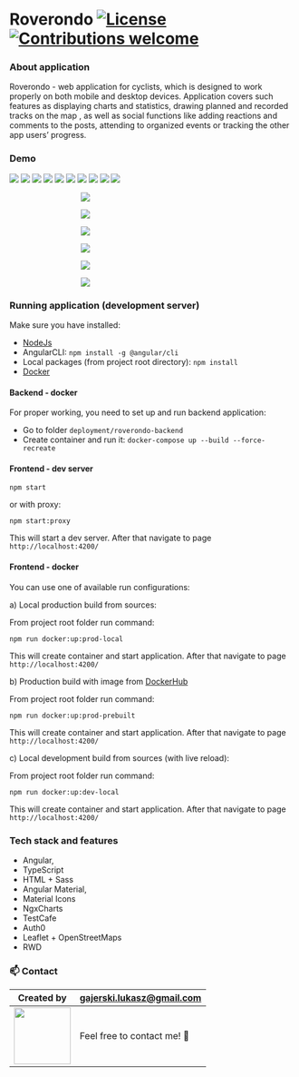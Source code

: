 # Roverondo [![License](https://img.shields.io/badge/licence-MIT-blue)](https://choosealicense.com/licenses/mit/) [![Contributions welcome](https://img.shields.io/badge/contributions-welcome-orange.svg)](https://github.com/Ukasz09/Roverondo-web)

### About application

Roverondo - web application for cyclists, which is designed to work properly on both mobile and desktop devices.
Application covers such features as displaying charts and statistics, drawing planned and recorded tracks on the map ,
as well as social functions like adding reactions and comments to the posts, attending to organized events or tracking
the other app users’ progress.

### Demo

![](https://raw.githubusercontent.com/Ukasz09/Roverondo-web/master/readme/login-page-1.png)
![](https://raw.githubusercontent.com/Ukasz09/Roverondo-web/master/readme/wall-1.png)
![](https://raw.githubusercontent.com/Ukasz09/Roverondo-web/master/readme/wall-details-1.png)
![](https://raw.githubusercontent.com/Ukasz09/Roverondo-web/master/readme/wall-2.png)
![](https://raw.githubusercontent.com/Ukasz09/Roverondo-web/master/readme/comments.png)
![](https://raw.githubusercontent.com/Ukasz09/Roverondo-web/master/readme/events.png)
![](https://raw.githubusercontent.com/Ukasz09/Roverondo-web/master/readme/find-friends.png)
![](https://raw.githubusercontent.com/Ukasz09/Roverondo-web/master/readme/followers.png)
![](https://raw.githubusercontent.com/Ukasz09/Roverondo-web/master/readme/leaderboard.png)
![](https://raw.githubusercontent.com/Ukasz09/Roverondo-web/master/readme/profile.png)

<div style="width: 50%; margin: auto">

![](https://raw.githubusercontent.com/Ukasz09/Roverondo-web/master/readme/wall-details-2.png)

</div>

<div style="width: 50%; margin: auto">

![](https://raw.githubusercontent.com/Ukasz09/Roverondo-web/master/readme/aside-menu.png)

</div>

<div style="width: 50%; margin: auto">

![](https://raw.githubusercontent.com/Ukasz09/Roverondo-web/master/readme/wall-2.png)

</div>

<div style="width: 50%; margin: auto">

![](https://raw.githubusercontent.com/Ukasz09/Roverondo-web/master/readme/wall-3.png)

</div>

<div style="width: 50%; margin: auto">

![](https://raw.githubusercontent.com/Ukasz09/Roverondo-web/master/readme/login-page-2.png)

</div>

<div style="width: 50%; margin: auto">

![](https://raw.githubusercontent.com/Ukasz09/Roverondo-web/master/readme/profile-2.png)

</div>

### Running application (development server)

Make sure you have installed:

- [NodeJs](https://nodejs.org/en/download/)
- AngularCLI: `npm install -g @angular/cli`
- Local packages (from project root directory): `npm install`
- [Docker](https://www.docker.com/get-started)

#### Backend - docker

For proper working, you need to set up and run backend application:

- Go to folder `deployment/roverondo-backend`
- Create container and run it: `docker-compose up --build --force-recreate`

#### Frontend - dev server

`npm start`

or with proxy:

`npm start:proxy`

This will start a dev server. After that navigate to page `http://localhost:4200/`

#### Frontend - docker

You can use one of available run configurations:

a) Local production build from sources:

From project root folder run command:

`npm run docker:up:prod-local`

This will create container and start application. After that navigate to page `http://localhost:4200/`

b) Production build with image from [DockerHub](https://hub.docker.com/r/ukasz09/roverondo-web-prod-prebuilt/tags)

From project root folder run command:

`npm run docker:up:prod-prebuilt`

This will create container and start application. After that navigate to page `http://localhost:4200/`

c) Local development build from sources (with live reload):

From project root folder run command:

`npm run docker:up:dev-local`

This will create container and start application. After that navigate to page `http://localhost:4200/`

### Tech stack and features

- Angular, 
- TypeScript
- HTML + Sass
- Angular Material, 
- Material Icons
- NgxCharts
- TestCafe
- Auth0
- Leaflet + OpenStreetMaps
- RWD


### 📫 Contact

| Created by                                                                                                                                       | gajerski.lukasz@gmail.com        |
| ------------------------------------------------------------------------------------------------------------------------------------------------ | -------------------------------- |
| <a href="https://github.com/Ukasz09" target="_blank"><img src="https://avatars0.githubusercontent.com/u/44710226?s=460&v=4"  width="100px;"></a> | Feel free to contact me! :punch: |
